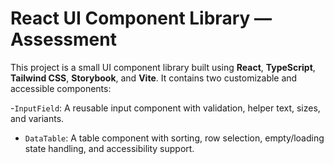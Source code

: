 
# React UI Component Library — Assessment

This project is a small UI component library built using **React**, **TypeScript**, **Tailwind CSS**, **Storybook**, and **Vite**. It contains two customizable and accessible components:

-`InputField`: A reusable input component with validation, helper text, sizes, and variants.
- `DataTable`: A table component with sorting, row selection, empty/loading state handling, and accessibility support.

